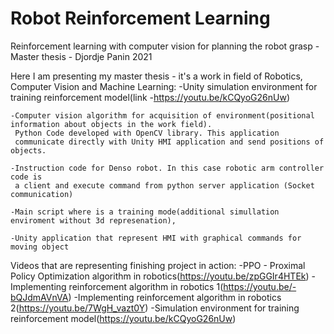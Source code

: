 # Robot Reinforcement Learning
Reinforcement learning with computer vision for planning the robot grasp - Master thesis -  Djordje Panin 2021

Here I am presenting my master thesis - it's a work in field of Robotics, Computer Vision and Machine Learning:
    -Unity simulation environment for training reinforcement model(link -https://youtu.be/kCQyoG26nUw)
 
    -Computer vision algorithm for acquisition of environment(positional information about objects in the work field).
     Python Code developed with OpenCV library. This application
     communicate directly with Unity HMI application and send positions of objects.
 
    -Instruction code for Denso robot. In this case robotic arm controller code is 
     a client and execute command from python server application (Socket communication)
 
    -Main script where is a training mode(additional simullation enviroment without 3d represenation),
 
    -Unity application that represent HMI with graphical commands for moving object
  
  Videos that are representing finishing project in action:
      -PPO - Proximal Policy Optimization algorithm in robotics(https://youtu.be/zpGGIr4HTEk)
      -Implementing reinforcement algorithm in robotics 1(https://youtu.be/-bQJdmAVnVA)
      -Implementing reinforcement algorithm in robotics 2(https://youtu.be/7WgH_vazt0Y)
      -Simulation environment for training reinforcement model(https://youtu.be/kCQyoG26nUw)


